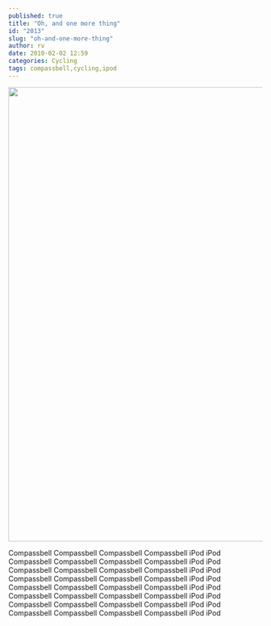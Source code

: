 ```yaml
---
published: true
title: "Oh, and one more thing"
id: "2013"
slug: "oh-and-one-more-thing"
author: rv
date: 2010-02-02 12:59
categories: Cycling
tags: compassbell,cycling,ipod
---
```

<a href="https://s3.amazonaws.com/cfwblog/uploads/2010/02/barrr.jpg"><img class="aligncenter size-full wp-image-2014" title="barrr" src="https://s3.amazonaws.com/cfwblog/uploads/2010/02/barrr.jpg" alt="" width="600" height="900" /></a>

Compassbell Compassbell Compassbell Compassbell iPod iPod Compassbell Compassbell Compassbell Compassbell iPod iPod Compassbell Compassbell Compassbell Compassbell iPod iPod Compassbell Compassbell Compassbell Compassbell iPod iPod Compassbell Compassbell Compassbell Compassbell iPod iPod Compassbell Compassbell Compassbell Compassbell iPod iPod Compassbell Compassbell Compassbell Compassbell iPod iPod Compassbell Compassbell Compassbell Compassbell iPod iPod